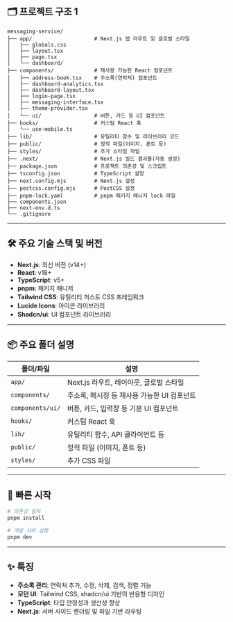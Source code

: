 ## 🗂️ 프로젝트 구조 1

```
messaging-service/
├── app/                    # Next.js 앱 라우트 및 글로벌 스타일
│   ├── globals.css
│   ├── layout.tsx
│   ├── page.tsx
│   └── dashboard/
├── components/             # 재사용 가능한 React 컴포넌트
│   ├── address-book.tsx    # 주소록(연락처) 컴포넌트
│   ├── dashboard-analytics.tsx
│   ├── dashboard-layout.tsx
│   ├── login-page.tsx
│   ├── messaging-interface.tsx
│   ├── theme-provider.tsx
│   └── ui/                 # 버튼, 카드 등 UI 컴포넌트
├── hooks/                  # 커스텀 React 훅
│   └── use-mobile.ts
├── lib/                    # 유틸리티 함수 및 라이브러리 코드
├── public/                 # 정적 파일(이미지, 폰트 등)
├── styles/                 # 추가 스타일 파일
├── .next/                  # Next.js 빌드 결과물(자동 생성)
├── package.json            # 프로젝트 의존성 및 스크립트
├── tsconfig.json           # TypeScript 설정
├── next.config.mjs         # Next.js 설정
├── postcss.config.mjs      # PostCSS 설정
├── pnpm-lock.yaml          # pnpm 패키지 매니저 lock 파일
├── components.json
├── next-env.d.ts
└── .gitignore
```

---

## 🛠️ 주요 기술 스택 및 버전

- **Next.js**: 최신 버전 (v14+)
- **React**: v18+
- **TypeScript**: v5+
- **pnpm**: 패키지 매니저
- **Tailwind CSS**: 유틸리티 퍼스트 CSS 프레임워크
- **Lucide Icons**: 아이콘 라이브러리
- **Shadcn/ui**: UI 컴포넌트 라이브러리

---

## 📦 주요 폴더 설명

| 폴더/파일         | 설명                                                         |
|-------------------|-------------------------------------------------------------|
| `app/`            | Next.js 라우트, 레이아웃, 글로벌 스타일                      |
| `components/`     | 주소록, 메시징 등 재사용 가능한 UI 컴포넌트                   |
| `components/ui/`  | 버튼, 카드, 입력창 등 기본 UI 컴포넌트                       |
| `hooks/`          | 커스텀 React 훅                                             |
| `lib/`            | 유틸리티 함수, API 클라이언트 등                             |
| `public/`         | 정적 파일 (이미지, 폰트 등)                                  |
| `styles/`         | 추가 CSS 파일                                               |

---

## 🚀 빠른 시작

```bash
# 의존성 설치
pnpm install

# 개발 서버 실행
pnpm dev
```

---

## ✨ 특징

- **주소록 관리**: 연락처 추가, 수정, 삭제, 검색, 정렬 기능
- **모던 UI**: Tailwind CSS, shadcn/ui 기반의 반응형 디자인
- **TypeScript**: 타입 안정성과 생산성 향상
- **Next.js**: 서버 사이드 렌더링 및 파일 기반 라우팅

